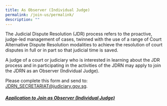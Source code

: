 ```yaml
---
title: As Observer (Individual Judge)
permalink: /join-us/permalink/
description: ""
---
```

The Judicial Dispute Resolution (JDR) process refers to the proactive, judge-led management of cases, twinned with the use of a range of Court Alternative Dispute Resolution modalities to achieve the resolution of court disputes in full or in part so that judicial time is saved.

A judge of a court or judiciary who is interested in learning about the JDR process and in participating in the activities of the JDRN may apply to join the JDRN as an Observer (Individual Judge).

Please complete this form and send to: [JDRN\_SECRETARIAT@judiciary.gov.sg](mailto:JDRN_SECRETARIAT@judiciary.gov.sg).


##### [Application to Join as Observer (Individual Judge)](/files/appln%20form%20to%20be%20an%20jdrn%20observer(indiv)_9apr23.pdf)